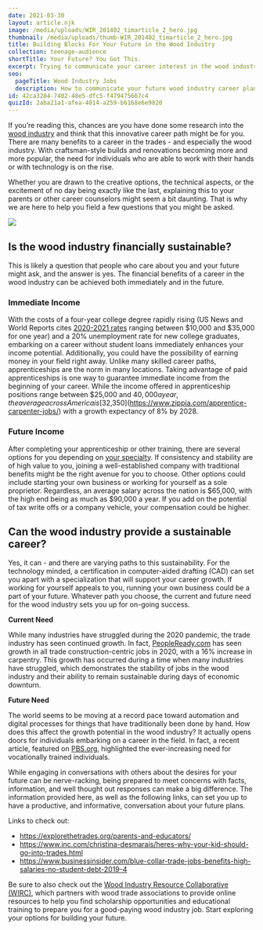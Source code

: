 ```yaml
---
date: 2021-03-30
layout: article.njk
image: /media/uploads/WIR_201402_timarticle_2_hero.jpg
thumbnail: /media/uploads/thumb-WIR_201402_timarticle_2_hero.jpg
title: Building Blocks For Your Future in the Wood Industry
collection: teenage-audience
shortTitle: Your Future? You Got This. 
excerpt: Trying to communicate your career interest in the wood industry? Here’s your game plan to a sustainable career.
seo:
  pageTitle: Wood Industry Jobs
  description: How to communicate your future wood industry career plans.
id: 42ca3284-7402-48e5-dfc5-f479475667c4
quizId: 2aba21a1-afea-4014-a259-b6168e6e9820
---
```

If you’re reading this, chances are you have done some research into the [wood industry](https://youwood.com/why-wood/) and think that this innovative career path might be for you. There are many benefits to a career in the trades - and especially the wood industry. With craftsman-style builds and renovations becoming more and more popular, the need for individuals who are able to work with their hands or with technology is on the rise.

Whether you are drawn to the creative options, the technical aspects, or the excitement of no day being exactly like the last, explaining this to your parents or other career counselors might seem a bit daunting. That is why we are here to help you field a few questions that you might be asked.

![](/media/uploads/sustainable-career.jpg)
## Is the wood industry financially sustainable?

This is likely a question that people who care about you and your future might ask, and the answer is yes. The financial benefits of a career in the wood industry can be achieved both immediately and in the future.

### Immediate Income

With the costs of a four-year college degree rapidly rising (US News and World Reports cites [2020-2021 rates](https://www.usnews.com/education/best-colleges/paying-for-college/articles/paying-for-college-infographic#:~:text=The%20average%20cost%20of%20tuition,respectively%2C%20U.S.%20News%20data%20shows.) ranging between $10,000 and $35,000 for one year) and a 20% unemployment rate for new college graduates, embarking on a career without student loans immediately enhances your income potential. Additionally, you could have the possibility of earning money in your field right away. Unlike many skilled career paths, apprenticeships are the norm in many locations. Taking advantage of paid apprenticeships is one way to guarantee immediate income from the beginning of your career. While the income offered in apprenticeship positions range between $25,000 and $40,000 a year, the average across America is [$32,350](https://www.zippia.com/apprentice-carpenter-jobs/) with a growth expectancy of 8% by 2028. 

<div class="quiz-container">
    <div id="quiz"></div>
</div>

### Future Income

After completing your apprenticeship or other training, there are several options for you depending on [your specialty](https://youwood.com/careers/). If consistency and stability are of high value to you, joining a well-established company with traditional benefits might be the right avenue for you to choose. Other options could include starting your own business or working for yourself as a sole proprietor. Regardless, an average salary across the nation is $65,000, with the high end being as much as $90,000 a year. If you add on the potential of tax write offs or a company vehicle, your compensation could be higher.

## Can the wood industry provide a sustainable career? 

Yes, it can - and there are varying paths to this sustainability. For the technology minded, a certification in computer-aided drafting (CAD) can set you apart with a specialization that will support your career growth. If working for yourself appeals to you, running your own business could be a part of your future. Whatever path you choose, the current and future need for the wood industry sets you up for on-going success.

**Current Need**

While many industries have struggled during the 2020 pandemic, the trade industry has seen continued growth. In fact, [PeopleReady.com](https://www.peopleready.com/skilled-trade-jobs-are-booming-in-pandemic-economy/) has seen growth in all trade construction-centric jobs in 2020, with a 16% increase in carpentry. This growth has occurred during a time when many industries have struggled, which demonstrates the stability of jobs in the wood industry and their ability to remain sustainable during days of economic downturn.

**Future Need**

The world seems to be moving at a record pace toward automation and digital processes for things that have traditionally been done by hand. How does this affect the growth potential in the wood industry? It actually opens doors for individuals embarking on a career in the field. In fact, a recent article, featured on [PBS.org](https://www.pbs.org/newshour/education/decades-pushing-bachelors-degrees-u-s-needs-tradespeople), highlighted the ever-increasing need for vocationally trained individuals.

While engaging in conversations with others about the desires for your future can be nerve-racking, being prepared to meet concerns with facts, information, and well thought out responses can make a big difference. The information provided here, as well as the following links, can set you up to have a productive, and informative, conversation about your future plans.

Links to check out:

* <https://explorethetrades.org/parents-and-educators/>
* <https://www.inc.com/christina-desmarais/heres-why-your-kid-should-go-into-trades.html>
* <https://www.businessinsider.com/blue-collar-trade-jobs-benefits-high-salaries-no-student-debt-2019-4>

Be sure to also check out the [Wood Industry Resource Collaborative (WIRC)](https://youwood.com/get-started/), which partners with wood trade associations to provide online resources to help you find scholarship opportunities and educational training to prepare you for a good-paying wood industry job. Start exploring your options for building your future.